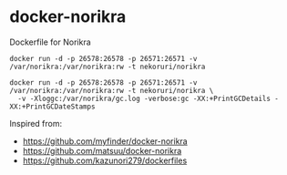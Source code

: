 docker-norikra
==============

Dockerfile for Norikra

```
docker run -d -p 26578:26578 -p 26571:26571 -v /var/norikra:/var/norikra:rw -t nekoruri/norikra

docker run -d -p 26578:26578 -p 26571:26571 -v /var/norikra:/var/norikra:rw -t nekoruri/norikra \
  -v -Xloggc:/var/norikra/gc.log -verbose:gc -XX:+PrintGCDetails -XX:+PrintGCDateStamps
```

Inspired from:
- https://github.com/myfinder/docker-norikra
- https://github.com/matsuu/docker-norikra
- https://github.com/kazunori279/dockerfiles
